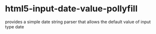 # html5-input-date-value-pollyfill
provides a simple date string parser that allows the default value of input type date
